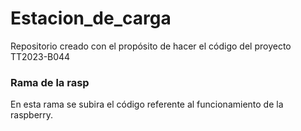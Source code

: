 # Estacion_de_carga

Repositorio creado con el propósito de hacer el código del proyecto TT2023-B044

### Rama de la rasp

En esta rama se subira el código referente al funcionamiento de la raspberry.